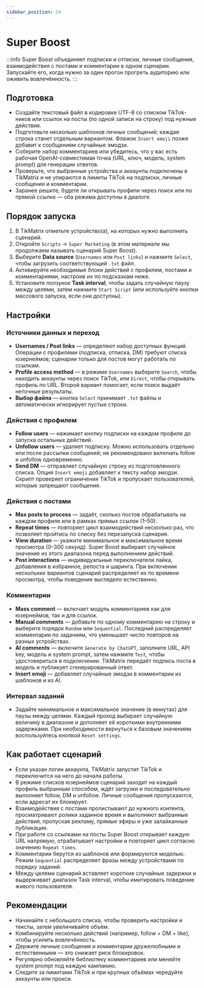 ```yaml
---
sidebar_position: 14
---
```


# Super Boost

:::info
Super Boost объединяет подписки и отписки, личные сообщения, взаимодействия с постами и комментарии в одном сценарии. Запускайте его, когда нужно за один прогон прогреть аудиторию или оживить вовлечённость.
:::

## Подготовка

- Создайте текстовый файл в кодировке UTF-8 со списком TikTok-ников или ссылок на посты (по одной записи на строку) под нужные действия.
- Подготовьте несколько шаблонов личных сообщений; каждая строка станет отдельным вариантом. Флажок `Insert emoji` позже добавит к сообщениям случайные эмодзи.
- Соберите набор комментариев или убедитесь, что у вас есть рабочая OpenAI-совместимая точка (URL, ключ, модель, system prompt) для генерации ответов.
- Проверьте, что выбранные устройства и аккаунты подключены в TikMatrix и не упираются в лимиты TikTok на подписки, личные сообщения и комментарии.
- Заранее решите, будете ли открывать профили через поиск или по прямой ссылке — оба режима доступны в диалоге.

## Порядок запуска

1. В TikMatrix отметьте устройство(а), на которых нужно выполнить сценарий.
2. Откройте `Scripts` → `Super Marketing` (в этом материале мы продолжаем называть сценарий Super Boost).
3. Выберите **Data source** (`Usernames` или `Post links`) и нажмите `Select`, чтобы загрузить соответствующий `.txt` файл.
4. Активируйте необходимые блоки действий с профилем, постами и комментариями, настроив их по подсказкам ниже.
5. Установите ползунок **Task interval**, чтобы задать случайную паузу между целями, затем нажмите `Start Script` (или используйте кнопки массового запуска, если они доступны).

## Настройки

### Источники данных и переход

- **Usernames / Post links** — определяют набор доступных функций. Операции с профилями (подписка, отписка, DM) требуют списка юзернеймов; сценарии только для постов могут работать по ссылкам.
- **Profile access method** — в режиме `Usernames` выберите `Search`, чтобы находить аккаунты через поиск TikTok, или `Direct`, чтобы открывать профиль по URL. Второй вариант помогает, если поиск выдаёт неточные результаты.
- **Выбор файла** — кнопка `Select` принимает `.txt` файлы и автоматически игнорирует пустые строки.

### Действия с профилем

- **Follow users** — нажимает кнопку подписки на каждом профиле до запуска остальных действий.
- **Unfollow users** — удаляет подписку. Можно использовать отдельно или после рассылки сообщений; не рекомендовано включать follow и unfollow одновременно.
- **Send DM** — отправляет случайную строку из подготовленного списка. Опция `Insert emoji` добавляет к тексту набор эмодзи. Скрипт проверяет ограничения TikTok и пропускает пользователей, которые запрещают сообщения.

### Действия с постами

- **Max posts to process** — задаёт, сколько постов обрабатывать на каждом профиле или в рамках прямых ссылок (1–50).
- **Repeat times** — повторяет цикл взаимодействий несколько раз, что позволяет пройтись по списку без перезапуска сценария.
- **View duration** — укажите минимальное и максимальное время просмотра (0–300 секунд). Super Boost выбирает случайное значение из этого диапазона перед выполнением действий.
- **Post interactions** — индивидуальные переключатели лайка, добавления в избранное, репоста и шаринга. При включении нескольких вариантов сценарий распределяет их по времени просмотра, чтобы поведение выглядело естественно.

### Комментарии

- **Mass comment** — включает модуль комментариев как для юзернеймов, так и для ссылок.
- **Manual comments** — добавьте по одному комментарию на строку и выберите порядок `Random` или `Sequential`. Последний распределяет комментарии по заданиям, что уменьшает число повторов на разных устройствах.
- **AI comments** — включите `Generate by ChatGPT`, заполните URL, API key, модель и system prompt, затем нажмите `Test`, чтобы удостовериться в подключении. TikMatrix передаёт подпись поста в модель и публикует сгенерированный ответ.
- **Insert emoji** — добавляет случайные эмодзи в комментарии из шаблонов и из AI.

### Интервал заданий

- Задайте минимальное и максимальное значение (в минутах) для паузы между целями. Каждый проход выбирает случайную величину в диапазоне и дополняет её короткими внутренними задержками. При необходимости вернуться к базовым значениям воспользуйтесь кнопкой `Reset settings`.

## Как работает сценарий

- Если указан логин аккаунта, TikMatrix запустит TikTok и переключится на него до начала работы.
- В режиме списков юзернеймов сценарий заходит на каждый профиль выбранным способом, ждёт загрузки и последовательно выполняет follow, DM и unfollow. Личные сообщения пропускаются, если адресат их блокирует.
- Взаимодействия с постами пролистывают до нужного контента, просматривают ролики заданное время и выполняют выбранные действия, пропуская рекламу, прямые эфиры и уже залайканные публикации.
- При работе со ссылками на посты Super Boost открывает каждую URL напрямую, отрабатывает настройки и повторяет цикл согласно значению `Repeat times`.
- Комментарии берутся из шаблонов или формируются моделью. Режим `Sequential` распределяет фразы между устройствами по порядку заданий.
- Между целями сценарий вставляет короткие случайные задержки и выдерживает диапазон Task interval, чтобы имитировать поведение живого пользователя.

## Рекомендации

- Начинайте с небольшого списка, чтобы проверить настройки и тексты, затем увеличивайте объём.
- Комбинируйте несколько действий (например, follow + DM + like), чтобы усилить вовлечённость.
- Держите личные сообщения и комментарии дружелюбными и естественными — это снижает риск блокировок.
- Регулярно обновляйте библиотеку комментариев или меняйте system prompt под каждую кампанию.
- Следите за лимитами TikTok и при крупных объёмах чередуйте аккаунты или прокси.
